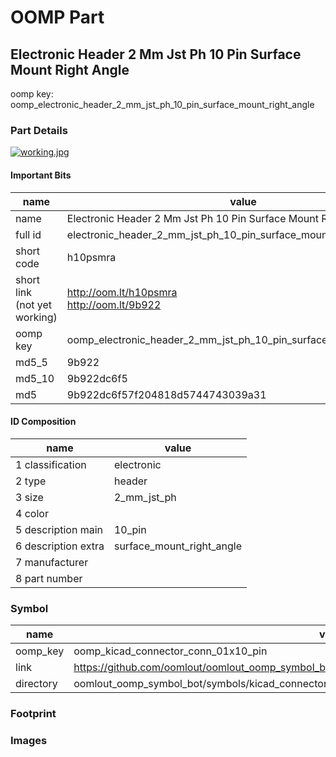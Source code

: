 # OOMP Part  
## Electronic Header 2 Mm Jst Ph 10 Pin Surface Mount Right Angle  
  
oomp key: oomp_electronic_header_2_mm_jst_ph_10_pin_surface_mount_right_angle  
  
### Part Details  
  
[![working.jpg](working_600.jpg)](working.jpg)  
  
#### Important Bits  
| name | value | 
| --- | --- | 
| name | Electronic Header 2 Mm Jst Ph 10 Pin Surface Mount Right Angle | 
| full id | electronic_header_2_mm_jst_ph_10_pin_surface_mount_right_angle | 
| short code | h10psmra | 
| short link<br>(not yet working) | http://oom.lt/h10psmra<br>http://oom.lt/9b922 | 
| oomp key | oomp_electronic_header_2_mm_jst_ph_10_pin_surface_mount_right_angle | 
| md5_5 | 9b922 | 
| md5_10 | 9b922dc6f5 | 
| md5 | 9b922dc6f57f204818d5744743039a31 | 
#### ID Composition  
| name | value | 
| --- | --- | 
| 1 classification | electronic | 
| 2 type | header | 
| 3 size | 2_mm_jst_ph | 
| 4 color |  | 
| 5 description main | 10_pin | 
| 6 description extra | surface_mount_right_angle | 
| 7 manufacturer |  | 
| 8 part number |  | 
### Symbol  
| name | value | 
| --- | --- | 
| oomp_key | oomp_kicad_connector_conn_01x10_pin | 
| link | https://github.com/oomlout/oomlout_oomp_symbol_bot/tree/main/symbols/kicad_connector_conn_01x10_pin | 
| directory | oomlout_oomp_symbol_bot/symbols/kicad_connector_conn_01x10_pin//working/working.kicad_sym | 
### Footprint  
### Images  
